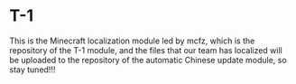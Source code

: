 # T-1
This is the Minecraft localization module led by mcfz, which is the repository of the T-1 module, and the files that our team has localized will be uploaded to the repository of the automatic Chinese update module, so stay tuned!!!
